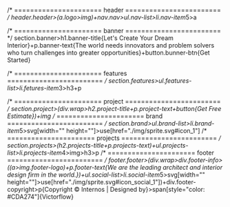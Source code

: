 /* ====================== header ======================== */
header.header>(a.logo>img)+nav.nav>ul.nav-list>li.nav-item*5>a

/* ====================== banner ======================== */
section.banner>h1.banner-title{Let's Create Your Dream Interior}+p.banner-text{The world needs innovators and problem solvers who turn challenges into greater opportunities}+button.bunner-btn{Get Started}

/* ====================== features ======================== */
 section.features>ul.features-list>li.fetures-item*3>h3+p
         
/* ====================== project ======================== */
section.project>(div.wrap>h2.project-title+p.project-text+button{Get Free Estimate})+img
/* ====================== brand ======================== */
section.brand>ul.brand-list>li.brand-item*5>svg[width="" height=""]>use[href="./img/sprite.svg#icon_1"]
/* ====================== projects ======================== */
section.projects>(h2.projects-title+p.projects-text)+ul.projects-list>li.projects-item*4>img>h3>p
/* ====================== footer ======================== */
footer.footer>(div.wrap>div.footer-info>((a>img.footer-logo)+p.footer-text{We are the leading architect and interior design firm in the world.})+ul.social-list>li.social-item*5>svg[width="" height=""]>use[href="./img/sprite.svg#icon_social_1"])+div.footer-copyright>p{Copyright © Internos | Designed by}>span[style="color: #CDA274"]{Victorflow}


